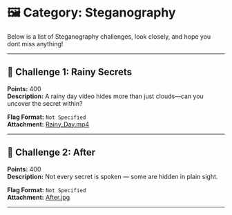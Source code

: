 # 🖼️ Category: Steganography

Below is a list of Steganography challenges, look closely, and hope you dont miss anything!

---

## 🔹 Challenge 1: Rainy Secrets
**Points:** 400  
**Description:** A rainy day video hides more than just clouds—can you uncover the secret within?  
  
**Flag Format:** `Not Specified`  
**Attachment:** [Rainy_Day.mp4](../../../attachments/Shadow_Apocalypse_CTF_2025_Files/Rainy_Day.mp4)

---

## 🔹 Challenge 2: After
**Points:** 400  
**Description:** Not every secret is spoken — some are hidden in plain sight.  
  
**Flag Format:** `Not Specified`  
**Attachment:** [After.jpg](../../../attachments/Shadow_Apocalypse_CTF_2025_Files/After.jpg)

---

  